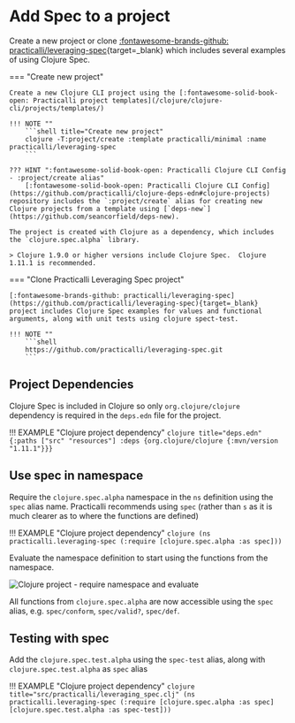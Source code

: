 # Add Spec to a project

Create a new project or clone [:fontawesome-brands-github: practicalli/leveraging-spec](https://github.com/practicalli/leveraging-spec){target=_blank} which includes several examples of using Clojure Spec.

=== "Create new project"

    Create a new Clojure CLI project using the [:fontawesome-solid-book-open: Practicalli project templates](/clojure/clojure-cli/projects/templates/) 

    !!! NOTE ""
        ```shell title="Create new project"
        clojure -T:project/create :template practicalli/minimal :name practicalli/leveraging-spec
        ```

    ??? HINT ":fontawesome-solid-book-open: Practicalli Clojure CLI Config - :project/create alias"
        [:fontawesome-solid-book-open: Practicalli Clojure CLI Config](https://github.com/practicalli/clojure-deps-edn#clojure-projects) repository includes the `:project/create` alias for creating new Clojure projects from a template using [`deps-new`](https://github.com/seancorfield/deps-new).

    The project is created with Clojure as a dependency, which includes the `clojure.spec.alpha` library.

    > Clojure 1.9.0 or higher versions include Clojure Spec.  Clojure 1.11.1 is recommended.

=== "Clone Practicalli Leveraging Spec project"

    [:fontawesome-brands-github: practicalli/leveraging-spec](https://github.com/practicalli/leveraging-spec){target=_blank} project includes Clojure Spec examples for values and functional arguments, along with unit tests using clojure spect-test.

    !!! NOTE ""
        ```shell
        https://github.com/practicalli/leveraging-spec.git
        ```


## Project Dependencies

Clojure Spec is included in Clojure so only `org.clojure/clojure` dependency is required in the `deps.edn` file for the project.

!!! EXAMPLE "Clojure project dependency"
    ```clojure title="deps.edn"
    {:paths ["src" "resources"]
     :deps {org.clojure/clojure {:mvn/version "1.11.1"}}}
    ```

## Use spec in namespace

Require the `clojure.spec.alpha` namespace in the `ns` definition using the `spec` alias name.  Practicalli recommends using `spec` (rather than `s` as it is much clearer as to where the functions are defined)

!!! EXAMPLE "Clojure project dependency"
    ```clojure
    (ns practicalli.leveraging-spec
      (:require [clojure.spec.alpha :as spec]))
    ```

Evaluate the namespace definition to start using the functions from the namespace.

![Clojure project - require namespace and evaluate](https://raw.githubusercontent.com/practicalli/graphic-design/live/editors/clojure-project-spec-require-evaluated.png)

All functions from `clojure.spec.alpha` are now accessible using the `spec` alias, e.g. `spec/conform`, `spec/valid?`, `spec/def`.

## Testing with spec

Add the `clojure.spec.test.alpha` using the `spec-test` alias, along with `clojure.spec.test.alpha` as `spec` alias

!!! EXAMPLE "Clojure project dependency"
    ```clojure title="src/practicalli/leveraging_spec.clj"
    (ns practicalli.leveraging-spec
      (:require
        [clojure.spec.alpha :as spec]
        [clojure.spec.test.alpha :as spec-test]))
    ```

<!-- TODO: add basic spec test examples -->
